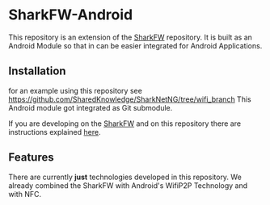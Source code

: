 # SharkFW-Android
This repository is an extension of the [SharkFW](https://github.com/SharedKnowledge/SharkFW) repository. It is built as an Android Module so that in can be easier integrated for Android Applications.

## Installation
for an example using this repository see https://github.com/SharedKnowledge/SharkNetNG/tree/wifi_branch
This Android module got integrated as Git submodule.

If you are developing on the [SharkFW](https://github.com/SharedKnowledge/SharkFW) and on this repository there are instructions explained [here](https://github.com/SharedKnowledge/SharkFW/blob/master/INSTALL.md).

## Features
There are currently **just** technologies developed in this repository.
We already combined the SharkFW with Android's WifiP2P Technology and with NFC.
